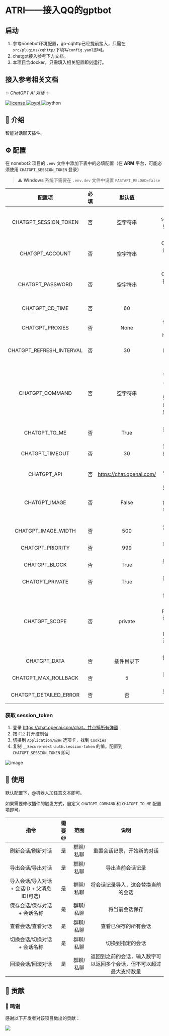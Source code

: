 # ATRI——接入QQ的gptbot

## 启动


1. 参考nonebot环境配置，go-cqhttp已经提前接入，只需在`src/plugins/cqhttp/`下填写`config.yaml`即可。
2. chatgpt接入参考下方文档。
2. 本项目含docker，只需填入相关配置即刻运行。

## 接入参考相关文档

_✨ ChatGPT AI 对话 ✨_

<a href="./LICENSE">
    <img src="https://img.shields.io/github/license/A-kirami/nonebot-plugin-chatgpt.svg" alt="license">
</a>
<a href="https://pypi.python.org/pypi/nonebot-plugin-chatgpt">
    <img src="https://img.shields.io/pypi/v/nonebot-plugin-chatgpt.svg" alt="pypi">
</a>
<img src="https://img.shields.io/badge/python-3.8+-blue.svg" alt="python">

## 📖 介绍

智能对话聊天插件。


## ⚙️ 配置

在 nonebot2 项目的 `.env` 文件中添加下表中的必填配置（在 **ARM** 平台，可能必须使用 `CHATGPT_SESSION_TOKEN` 登录）

> ⚠️ **Windows** 系统下需要在 `.env.dev` 文件中设置 `FASTAPI_RELOAD=false`

|          配置项          | 必填 |          默认值          |                             说明                             |
| :----------------------: | :--: | :----------------------: | :----------------------------------------------------------: |
|  CHATGPT_SESSION_TOKEN   |  否  |         空字符串         |          ChatGPT 的 session_token，如配置则优先使用          |
|     CHATGPT_ACCOUNT      |  否  |         空字符串         |         ChatGPT 登陆邮箱，未配置则使用 session_token         |
|     CHATGPT_PASSWORD     |  否  |         空字符串         |         ChatGPT 登陆密码，未配置则使用 session_token         |
|     CHATGPT_CD_TIME      |  否  |            60            |                      冷却时间，单位：秒                      |
|     CHATGPT_PROXIES      |  否  |           None           |             代理地址，格式为： `http://ip:port`              |
| CHATGPT_REFRESH_INTERVAL |  否  |            30            |            session_token 自动刷新间隔，单位：分钟            |
|     CHATGPT_COMMAND      |  否  |         空字符串         | 触发聊天的命令，可以是 `字符串` 或者 `字符串列表`。<br>如果为空字符串或者空列表，则默认响应全部消息 |
|      CHATGPT_TO_ME       |  否  |           True           |                       是否需要@机器人                        |
|     CHATGPT_TIMEOUT      |  否  |            30            |                请求服务器的超时时间，单位：秒                |
|       CHATGPT_API        |  否  | https://chat.openai.com/ |                     API 地址，可配置反代                     |
|      CHATGPT_IMAGE       |  否  |          False           | 是否以图片形式发送。<br>如果无法显示文字，请[点击此处](https://github.com/kexue-z/nonebot-plugin-htmlrender#%E5%B8%B8%E8%A7%81%E7%96%91%E9%9A%BE%E6%9D%82%E7%97%87)查看解决办法 |
|   CHATGPT_IMAGE_WIDTH    |  否  |           500            |                   消息图片宽度，单位：像素                   |
|     CHATGPT_PRIORITY     |  否  |           999            |                       事件响应器优先级                       |
|      CHATGPT_BLOCK       |  否  |           True           |                       是否阻断消息传播                       |
|     CHATGPT_PRIVATE      |  否  |           True           |                       是否允许私聊使用                       |
|      CHATGPT_SCOPE       |  否  |         private          | 设置公共会话或私有会话<br>private：私有会话，群内成员会话各自独立<br>public：公共对话，群内成员共用同一会话 |
|       CHATGPT_DATA       |  否  |        插件目录下        |                    插件数据保存目录的路径                    |
|   CHATGPT_MAX_ROLLBACK   |  否  |            5             |                   设置最多支持回滚多少会话                   |
|  CHATGPT_DETAILED_ERROR  |  否  |            否            |                   是否允许输出详细错误信息                   |

### 获取 session_token

1. 登录 https://chat.openai.com/chat，并点掉所有弹窗
2. 按 `F12` 打开控制台
3. 切换到 `Application/应用` 选项卡，找到 `Cookies`
4. 复制 `__Secure-next-auth.session-token` 的值，配置到 `CHATGPT_SESSION_TOKEN` 即可

![image](https://user-images.githubusercontent.com/36258159/205494773-32ef651a-994d-435a-9f76-a26699935dac.png)

## 🎉 使用

默认配置下，@机器人加任意文本即可。

如果需要修改插件的触发方式，自定义 `CHATGPT_COMMAND` 和 `CHATGPT_TO_ME` 配置项即可。

|                    指令                     | 需要@ |   范围    |                             说明                             |
| :-----------------------------------------: | :---: | :-------: | :----------------------------------------------------------: |
|              刷新会话/刷新对话              |  是   | 群聊/私聊 |                  重置会话记录，开始新的对话                  |
|              导出会话/导出对话              |  是   | 群聊/私聊 |                       导出当前会话记录                       |
| 导入会话/导入对话 + 会话ID + 父消息ID(可选) |  是   | 群聊/私聊 |              将会话记录导入，这会替换当前的会话              |
|        保存会话/保存对话 + 会话名称         |  是   | 群聊/私聊 |                        将当前会话保存                        |
|              查看会话/查看对话              |  是   | 群聊/私聊 |                     查看已保存的所有会话                     |
|        切换会话/切换对话 + 会话名称         |  是   | 群聊/私聊 |                       切换到指定的会话                       |
|              回滚会话/回滚对话              |  是   | 群聊/私聊 | 返回到之前的会话，输入数字可以返回多个会话，但不可以超过最大支持数量 |


## 🤝 贡献

### 🎉 鸣谢

感谢以下开发者对该项目做出的贡献：

<a href="https://github.com/A-kirami/nonebot-plugin-chatgpt/graphs/contributors">
  <img src="https://contrib.rocks/image?repo=A-kirami/nonebot-plugin-chatgpt" />
</a>
